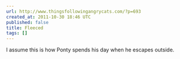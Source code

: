 ```yaml
---
url: http://www.thingsfollowingangrycats.com/?p=693
created_at: 2011-10-30 18:46 UTC
published: false
title: Fleeced
tags: []
---
```


I assume this is how Ponty spends his day when he escapes outside.
